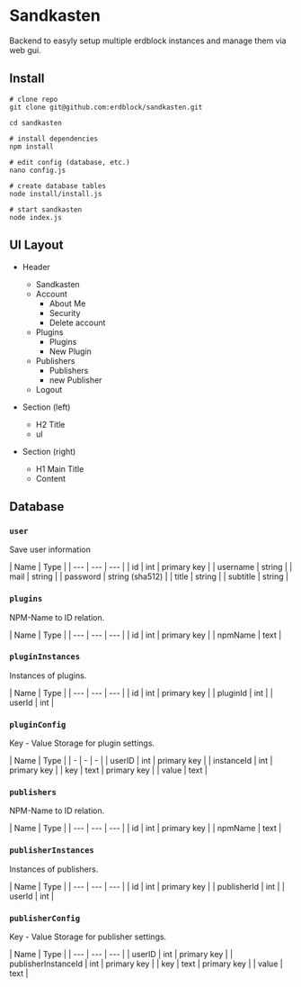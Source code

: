 # Sandkasten
Backend to easyly setup multiple erdblock instances and manage them via web gui.

## Install
````shell
# clone repo
git clone git@github.com:erdblock/sandkasten.git

cd sandkasten

# install dependencies
npm install

# edit config (database, etc.)
nano config.js

# create database tables
node install/install.js

# start sandkasten
node index.js
````


## UI Layout
- Header
	- Sandkasten
	- Account
		- About Me
		- Security
		- Delete account
	- Plugins
		- Plugins
		- New Plugin
	- Publishers
		- Publishers
		- new Publisher
	- Logout

- Section (left)
	- H2 Title
	- ul

- Section (right)
	- H1 Main Title
	- Content


## Database

### `user`
Save user information

| Name | Type |
| --- | --- | --- |
| id | int | primary key |
| username | string |
| mail | string |
| password | string (sha512) |
| title | string |
| subtitle | string |




### `plugins`
NPM-Name to ID relation.

| Name | Type |
| --- | --- | --- |
| id | int | primary key |
| npmName | text |

### `pluginInstances`
Instances of plugins.

| Name | Type |
| --- | --- | --- |
| id | int | primary key |
| pluginId | int |
| userId | int |

### `pluginConfig`
Key - Value Storage for plugin settings.

| Name | Type |
| - | - | - |
| userID | int | primary key |
| instanceId | int | primary key |
| key | text | primary key |
| value | text |




### `publishers`
NPM-Name to ID relation.

| Name | Type |
| --- | --- | --- |
| id | int | primary key |
| npmName | text |


### `publisherInstances`
Instances of publishers.

| Name | Type |
| --- | --- | --- |
| id | int | primary key |
| publisherId | int |
| userId | int |

### `publisherConfig`
Key - Value Storage for publisher settings.

| Name | Type |
| --- | --- | --- |
| userID | int | primary key |
| publisherInstanceId | int | primary key |
| key | text | primary key |
| value | text |
